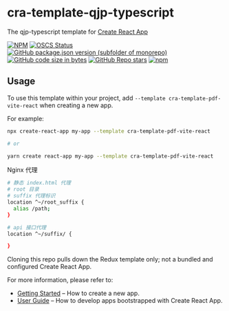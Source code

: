 # cra-template-qjp-typescript

The qjp-typescript template for [Create React App](https://github.com/facebook/create-react-app)

[![NPM](https://img.shields.io/npm/l/cra-template-qjp-typescript)](https://opensource.org/licenses/MIT)
[![OSCS Status](https://www.oscs1024.com/platform/badge/qjp88995/cra-template-qjp-typescript.svg?size=small)](https://www.oscs1024.com/project/qjp88995/cra-template-qjp-typescript?ref=badge_small)
[![GitHub package.json version (subfolder of monorepo)](https://img.shields.io/github/package-json/v/qjp88995/cra-template-qjp-typescript)](https://github.com/ditrue/cra-template-pdf-vite-react)
[![GitHub code size in bytes](https://img.shields.io/github/languages/code-size/qjp88995/cra-template-qjp-typescript)](https://github.com/ditrue/cra-template-pdf-vite-react)
[![GitHub Repo stars](https://img.shields.io/github/stars/qjp88995/cra-template-qjp-typescript?style=social)](https://github.com/ditrue/cra-template-pdf-vite-react)
[![npm](https://img.shields.io/npm/dm/cra-template-qjp-typescript)](https://www.npmjs.com/package/cra-template-pdf-vite-react)

## Usage

To use this template within your project, add `--template cra-template-pdf-vite-react` when creating a new app.

For example:

```sh
npx create-react-app my-app --template cra-template-pdf-vite-react

# or

yarn create react-app my-app --template cra-template-pdf-vite-react
```

Nginx 代理

```sh
# 静态 index.html 代理
# root 目录
# suffix 代理标识
location ^~/root_suffix {
  alias /path;
}

# api 接口代理
location ^~/suffix/ {

}
```

Cloning this repo pulls down the Redux template only; not a bundled and configured Create React App.

For more information, please refer to:

- [Getting Started](https://create-react-app.dev/docs/getting-started) – How to create a new app.
- [User Guide](https://create-react-app.dev) – How to develop apps bootstrapped with Create React App.
